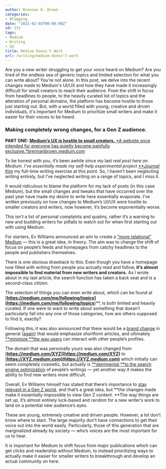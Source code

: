 ```yaml
---
author: Brennan K. Brown
categories:
- Blogging
date: "2021-02-03T00:00:00Z"
id: 231
tags:
- Medium
- Writing
- UX
title: Medium Doesn't Work
url: /writing/medium-doesn't-work
---
```


Are you a new writer struggling to get your voice heard on Medium? Are you tired of the endless sea of generic topics and limited selection for what you can write about? You're not alone. In this post, we delve into the recent changes made to Medium's UI/UX and how they have made it increasingly difficult for small creators to reach their audience. From the shift in focus from headlines to people, to the heavily curated list of topics and the alteration of personal domains, the platform has become hostile to those just starting out. But, with a world filled with young, creative and driven individuals, it's important for Medium to prioritize small writers and make it easier for their voices to be heard.

<!--more-->

### Making completely wrong changes, for a Gen Z audience.

**PART ONE:**
[**Medium’s UX is hostile to small creators.**
*A website once intended for everyone has quietly become painfully exclusive.*brennanbrown.medium.com](https://brennanbrown.medium.com/mediums-ux-is-hostile-to-small-creators-33393db0c6eb)

To be honest with you, it’s been awhile since my last *real *post here on Medium. I’ve essentially made my self-help experimental project [**Journal Kim](https://journal.kim/)** my full-time writing exercise at this point. So, I haven’t been neglecting writing entirely, but I’ve neglected writing on a range of topics, and I miss it.

It would ridiculous to blame the platform for my lack of posts (in this case Medium), but the small changes and tweaks that have occurred over the past year have made my desire to write here essentially evaporate. I’ve written previously on how changes to Medium’s UI/UX were hostile to smaller creators and writers, now however, it’s become exponentially worse.

This isn’t a list of personal complaints and qualms, rather it’s a warning to new and budding writers for pitfalls to watch out for when first starting out with using Medium.

For starters, Ev Williams announced an aim to create a [“more relational” Medium](https://ev.medium.com/toward-a-more-relational-medium-e801ff4653a4) — this is a great idea, in theory. The aim was to change the shift of focus on people’s feeds and homepages from catchy headlines to the people and publishers themselves.

There is one obvious drawback to this: Even though you have a homepage now filled with writing from people you actually read and follow, **it’s almost impossible to find material from new writers and creators.** As I wrote about in my last article, the search function has taken a back seat and is a second-class citizen.

The selection of things you can even write about, which can be found at [**https://medium.com/me/following/topics](https://medium.com/me/following/topics**)**, is both limited and heavily curated. If one were to want to write about something that doesn’t particularly fall into any one of those categories, how are others supposed to find it, exactly?

Following this, it was also announced that there would be a [brand change](https://blog.medium.com/a-more-expressive-medium-starting-with-medium-63b562206d8f) in general ([again](https://entrepreneurshandbook.co/mediums-new-logo-is-punctilious-75aef70b7395)) that would emphasize shortform articles, and ultimately [**minimize **the way users](https://blog.medium.com/whats-around-the-corner-for-medium-b79e8764c9cd) can interact with other people’s profiles.

The domain that was personally yours was also changed from [**https://medium.com/XYZ](https://medium.com/XYZ)** to [**https://XYZ.medium.com](https://XYZ.medium.com)** which initially can seem completely cosmetic, but actually is [**detrimental **to the search engine optimization](https://blog.cloudflare.com/subdomains-vs-subdirectories-best-practices-workers-part-1/) of people’s writings — yet another way it makes the ability to find new writers more difficult.

Overall, Ev Williams himself has stated that there’s importance to [stay relevant in a Gen Z world](https://ev.medium.com/more-medium-questions-answered-9368efff833b), and that’s a great idea, but **the changes made make it essentially impossible to view Gen Z content. **The way things are set up, it’s almost entirely luck-based and random for a new writer’s work to land on a potential new audience’s eyes.

These are young, extremely creative and driven people. However, a lot don’t know where to start. The large majority don’t have connections to get their voice out into the world easily. Particularly, those of this generation that are marginalized already by society — who’s voices are the most important for us to hear.

It is important for Medium to shift focus from major publications which can get clicks and readership without Medium, to instead prioritizing ways to actually make it easier for smaller writers to breakthrough and develop an actual community on here.
